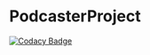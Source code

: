# PodcasterProject
[![Codacy Badge](https://api.codacy.com/project/badge/Grade/70bc21cf520e452c9bf76c1bc6615f21)](https://www.codacy.com/app/snigavig/PodcasterProject?utm_source=github.com&utm_medium=referral&utm_content=snigavig/PodcasterProject&utm_campaign=badger)